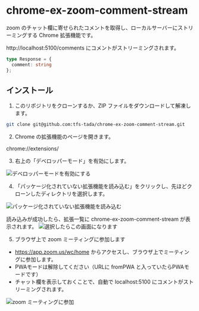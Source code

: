 # chrome-ex-zoom-comment-stream

zoom のチャット欄に寄せられたコメントを取得し、ローカルサーバーにストリーミングする Chrome 拡張機能です。

http://localhost:5100/comments にコメントがストリーミングされます。

```ts
type Response = {
  comment: string
};
```

## インストール

1. このリポジトリをクローンするか、ZIP ファイルをダウンロードして解凍します。

```bash
git clone git@github.com:tfs-tada/chrome-ex-zoom-comment-stream.git
```

2. Chrome の拡張機能のページを開きます。

chrome://extensions/

3. 右上の「デベロッパーモード」を有効にします。

![デベロッパーモードを有効にする](https://github.com/tfs-tada/chrome-ex-zoom-comment-stream/assets/74394709/57f10218-b6c5-4c1c-9bb7-00ff3bfd2cf3)

4. 「パッケージ化されていない拡張機能を読み込む」をクリックし、先ほどクローンしたディレクトリを選択します。

![パッケージ化されていない拡張機能を読み込む](https://github.com/tfs-tada/chrome-ex-zoom-comment-stream/assets/74394709/e205954e-5164-4461-9d2e-6270213f07aa)

読み込みが成功したら、拡張一覧に chrome-ex-zoom-comment-stream が表示されます。
![選択したらこの画面になります](https://github.com/tfs-tada/chrome-ex-zoom-comment-stream/assets/74394709/9555efb6-91d2-40b7-aae0-8ea1c569919c)

5. ブラウザ上で zoom ミーティングに参加します

- https://app.zoom.us/wc/home からアクセスし、ブラウザ上でミーティングに参加します。
- PWAモードは解除してください（URLに fromPWA と入っていたらPWAモードです）
- チャット欄を表示しておくことで、自動で localhost:5100 にコメントがストリーミングされます。

![zoom ミーティングに参加](https://github.com/tfs-tada/chrome-ex-zoom-comment-stream/assets/74394709/798c3f19-06ff-41cf-be25-83205b89edb3)